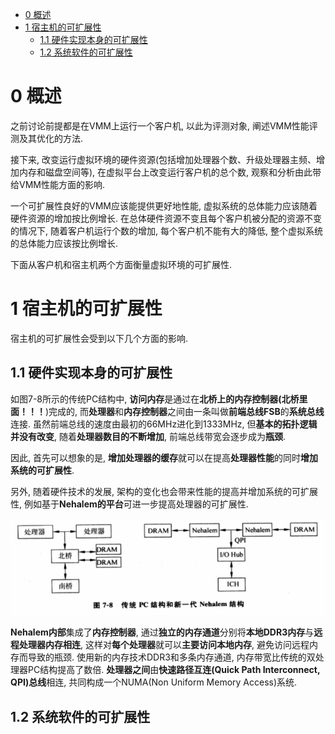
<!-- @import "[TOC]" {cmd="toc" depthFrom=1 depthTo=6 orderedList=false} -->

<!-- code_chunk_output -->

* [0 概述](#0-概述)
* [1 宿主机的可扩展性](#1-宿主机的可扩展性)
	* [1.1 硬件实现本身的可扩展性](#11-硬件实现本身的可扩展性)
	* [1.2 系统软件的可扩展性](#12-系统软件的可扩展性)

<!-- /code_chunk_output -->

# 0 概述

之前讨论前提都是在VMM上运行一个客户机, 以此为评测对象, 阐述VMM性能评测及其优化的方法. 

接下来, 改变运行虚拟环境的硬件资源(包括增加处理器个数、升级处理器主频、增加内存和磁盘空间等), 在虚拟平台上改变运行客户机的总个数, 观察和分析由此带给VMM性能方面的影响.

一个可扩展性良好的VMM应该能提供更好地性能, 虚拟系统的总体能力应该随着硬件资源的增加按比例增长. 在总体硬件资源不变且每个客户机被分配的资源不变的情况下, 随着客户机运行个数的增加, 每个客户机不能有大的降低, 整个虚拟系统的总体能力应该按比例增长. 

下面从客户机和宿主机两个方面衡量虚拟环境的可扩展性.

# 1 宿主机的可扩展性

宿主机的可扩展性会受到以下几个方面的影响.

## 1.1 硬件实现本身的可扩展性

如图7\-8所示的传统PC结构中, **访问内存**是通过在**北桥上的内存控制器(北桥里面！！！**)完成的, 而**处理器**和**内存控制器**之间由一条叫做**前端总线FSB**的**系统总线**连接. 虽然前端总线的速度由最初的66MHz进化到1333MHz, 但**基本的拓扑逻辑并没有改变**, 随着**处理器数目的不断增加**, 前端总线带宽会逐步成为**瓶颈**. 

因此, 首先可以想象的是, **增加处理器的缓存**就可以在提高**处理器性能**的同时**增加系统的可扩展性**. 

另外, 随着硬件技术的发展, 架构的变化也会带来性能的提高并增加系统的可扩展性, 例如基于**Nehalem的平台**可进一步提高处理器的可扩展性.

![](./images/2019-04-18-10-04-18.png)

**Nehalem内部**集成了**内存控制器**, 通过**独立的内存通道**分别将**本地DDR3内存**与**远程处理器内存相连**, 这样对**每个处理器**就可以**主要访问本地内存**, 避免访问远程内存而导致的瓶颈. 使用新的内存技术DDR3和多条内存通道, 内存带宽比传统的双处理器PC结构提高了数倍. **处理器之间**由**快速路径互连(Quick Path Interconnect, QPI)总线**相连, 共同构成一个NUMA(Non Uniform Memory Access)系统.

## 1.2 系统软件的可扩展性


